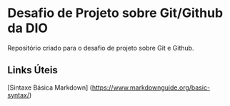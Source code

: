 # Desafio de Projeto sobre Git/Github da DIO
Repositório criado para o desafio de projeto sobre Git e Github.

## Links Úteis
[Sintaxe Básica Markdown] (https://www.markdownguide.org/basic-syntax/)
